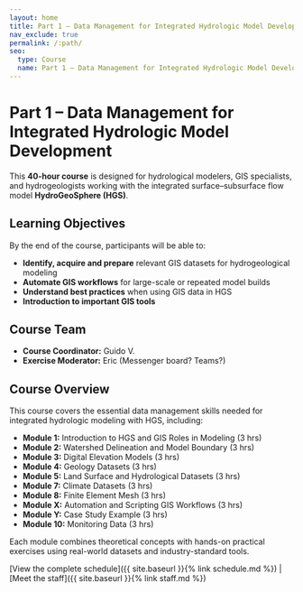 ```yaml
---
layout: home
title: Part 1 – Data Management for Integrated Hydrologic Model Development
nav_exclude: true
permalink: /:path/
seo:
  type: Course
  name: Part 1 – Data Management for Integrated Hydrologic Model Development
---
```


# Part 1 – Data Management for Integrated Hydrologic Model Development

This **40-hour course** is designed for hydrological modelers, GIS specialists, and hydrogeologists working with the integrated surface–subsurface flow model **HydroGeoSphere (HGS)**.

## Learning Objectives

By the end of the course, participants will be able to:

- **Identify, acquire and prepare** relevant GIS datasets for hydrogeological modeling
- **Automate GIS workflows** for large-scale or repeated model builds  
- **Understand best practices** when using GIS data in HGS
- **Introduction to important GIS tools**

## Course Team

- **Course Coordinator:** Guido V.
- **Exercise Moderator:** Eric (Messenger board? Teams?)

## Course Overview

This course covers the essential data management skills needed for integrated hydrologic modeling with HGS, including:

- **Module 1:** Introduction to HGS and GIS Roles in Modeling (3 hrs)
- **Module 2:** Watershed Delineation and Model Boundary (3 hrs)  
- **Module 3:** Digital Elevation Models (3 hrs)
- **Module 4:** Geology Datasets (3 hrs)
- **Module 5:** Land Surface and Hydrological Datasets (3 hrs)
- **Module 7:** Climate Datasets (3 hrs)
- **Module 8:** Finite Element Mesh (3 hrs)
- **Module X:** Automation and Scripting GIS Workflows (3 hrs)
- **Module Y:** Case Study Example (3 hrs)
- **Module 10:** Monitoring Data (3 hrs)

Each module combines theoretical concepts with hands-on practical exercises using real-world datasets and industry-standard tools.

[View the complete schedule]({{ site.baseurl }}{% link schedule.md %}) | [Meet the staff]({{ site.baseurl }}{% link staff.md %})

